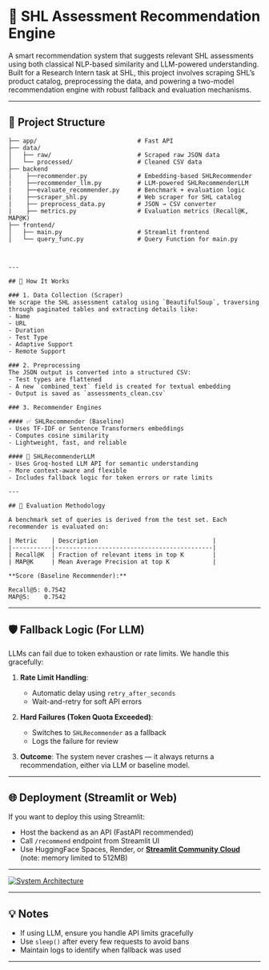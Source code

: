 
# 🧠 SHL Assessment Recommendation Engine

A smart recommendation system that suggests relevant SHL assessments using both classical NLP-based similarity and LLM-powered understanding. Built for a Research Intern task at SHL, this project involves scraping SHL’s product catalog, preprocessing the data, and powering a two-model recommendation engine with robust fallback and evaluation mechanisms.

---

## 📁 Project Structure

```
├── app/                            # Fast API
├── data/
│   ├── raw/                        # Scraped raw JSON data
│   └── processed/                  # Cleaned CSV data
├── backend
|    ├──recommender.py              # Embedding-based SHLRecommender
|    ├──recommender_llm.py          # LLM-powered SHLRecommenderLLM 
|    ├──evaluate_recommender.py     # Benchmark + evaluation logic 
|    ├──scraper_shl.py              # Web scraper for SHL catalog 
|    ├── preprocess_data.py         # JSON → CSV converter
|    ├── metrics.py                 # Evaluation metrics (Recall@K, MAP@K)
├── frontend/
│   ├── main.py                     # Streamlit frontend
│   └── query_func.py               # Query Function for main.py
 
```
```

---

## 🚀 How It Works

### 1. Data Collection (Scraper)
We scrape the SHL assessment catalog using `BeautifulSoup`, traversing through paginated tables and extracting details like:
- Name
- URL
- Duration
- Test Type
- Adaptive Support
- Remote Support

### 2. Preprocessing
The JSON output is converted into a structured CSV:
- Test types are flattened
- A new `combined_text` field is created for textual embedding
- Output is saved as `assessments_clean.csv`

### 3. Recommender Engines

#### ✅ SHLRecommender (Baseline)
- Uses TF-IDF or Sentence Transformers embeddings
- Computes cosine similarity
- Lightweight, fast, and reliable

#### 🤖 SHLRecommenderLLM
- Uses Groq-hosted LLM API for semantic understanding
- More context-aware and flexible
- Includes fallback logic for token errors or rate limits

---

## 🧪 Evaluation Methodology

A benchmark set of queries is derived from the test set. Each recommender is evaluated on:

| Metric    | Description                                |
|-----------|--------------------------------------------|
| Recall@K  | Fraction of relevant items in top K        |
| MAP@K     | Mean Average Precision at top K            |

**Score (Baseline Recommender):**

Recall@5: 0.7542
MAP@5:    0.7542
```

---

## 🛡️ Fallback Logic (For LLM)

LLMs can fail due to token exhaustion or rate limits. We handle this gracefully:

1. **Rate Limit Handling**:
   - Automatic delay using `retry_after_seconds`
   - Wait-and-retry for soft API errors

2. **Hard Failures (Token Quota Exceeded)**:
   - Switches to `SHLRecommender` as a fallback
   - Logs the failure for review

3. **Outcome**: The system never crashes — it always returns a recommendation, either via LLM or baseline model.

---

## 🌐 Deployment (Streamlit or Web)

If you want to deploy this using Streamlit:
- Host the backend as an API (FastAPI recommended)
- Call `/recommend` endpoint from Streamlit UI
- Use HuggingFace Spaces, Render, or [**Streamlit Community Cloud**](https://streamlit.io/cloud) (note: memory limited to 512MB)

---
[![System Architecture](C:\Users\Hello\Downloads\system-arch.png)](https://sdmntprwestus.oaiusercontent.com/files/00000000-d8fc-6230-9e54-aeb2925504b1/raw?se=2025-05-05T09%3A25%3A43Z&sp=r&sv=2024-08-04&sr=b&scid=94d27bcb-c672-598f-bbba-b2df0ef615fa&skoid=acefdf70-07fd-4bd5-a167-a4a9b137d163&sktid=a48cca56-e6da-484e-a814-9c849652bcb3&skt=2025-05-04T18%3A35%3A48Z&ske=2025-05-05T18%3A35%3A48Z&sks=b&skv=2024-08-04&sig=mQ7Umgfc/IaQDUfkVTBua94l1UvcCAySbCUhH%2BLKPmM%3D)



---

## 💡 Notes

- If using LLM, ensure you handle API limits gracefully
- Use `sleep()` after every few requests to avoid bans
- Maintain logs to identify when fallback was used


---
